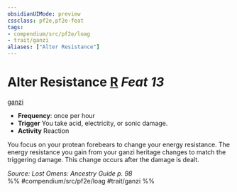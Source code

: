 ```yaml
---
obsidianUIMode: preview
cssclass: pf2e,pf2e-feat
tags:
- compendium/src/pf2e/loag
- trait/ganzi
aliases: ["Alter Resistance"]
---
```

# Alter Resistance  [R](rules/core-rulebook/chapter-9-playing-the-game.md#Actions "Reaction") *Feat 13*  
[ganzi](rules/traits/ganzi-loag.md)  

- **Frequency**: once per hour
- **Trigger** You take acid, electricity, or sonic damage.
- **Activity** Reaction

You focus on your protean forebears to change your energy resistance. The energy resistance you gain from your ganzi heritage changes to match the triggering damage. This change occurs after the damage is dealt.

*Source: Lost Omens: Ancestry Guide p. 98*  
%% #compendium/src/pf2e/loag #trait/ganzi %%